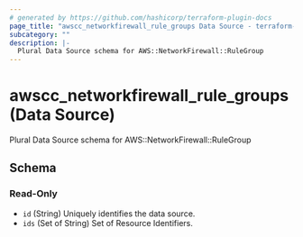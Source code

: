 ```yaml
---
# generated by https://github.com/hashicorp/terraform-plugin-docs
page_title: "awscc_networkfirewall_rule_groups Data Source - terraform-provider-awscc"
subcategory: ""
description: |-
  Plural Data Source schema for AWS::NetworkFirewall::RuleGroup
---
```


# awscc_networkfirewall_rule_groups (Data Source)

Plural Data Source schema for AWS::NetworkFirewall::RuleGroup



<!-- schema generated by tfplugindocs -->
## Schema

### Read-Only

- `id` (String) Uniquely identifies the data source.
- `ids` (Set of String) Set of Resource Identifiers.


